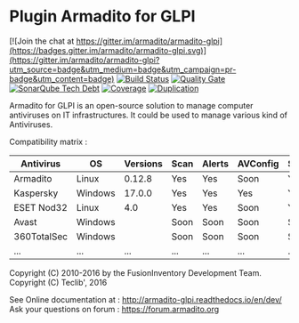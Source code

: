 Plugin Armadito for GLPI
========================

[![Join the chat at https://gitter.im/armadito/armadito-glpi](https://badges.gitter.im/armadito/armadito-glpi.svg)](https://gitter.im/armadito/armadito-glpi?utm_source=badge&utm_medium=badge&utm_campaign=pr-badge&utm_content=badge)
[![Build Status](https://travis-ci.org/armadito/armadito-glpi.svg?branch=DEV)](https://travis-ci.org/armadito/armadito-glpi)
[![Quality Gate](http://sonarqube.com/api/badges/gate?key=armadito:glpi:DEV:DEV)](http://sonarqube.com/dashboard/index/armadito:glpi:DEV:DEV)
[![SonarQube Tech Debt](http://sonarqube.com/api/badges/measure?key=armadito:glpi:DEV:DEV&metric=sqale_debt_ratio)](https://sonarqube.com/component_measures/?id=armadito%3Aglpi%3ADEV%3ADEV)
[![Coverage](http://sonarqube.com/api/badges/measure?key=armadito:glpi:DEV:DEV&metric=coverage)](http://sonarqube.com/dashboard/index/armadito:glpi:DEV:DEV)
[![Duplication](http://sonarqube.com/api/badges/measure?key=armadito:glpi:DEV:DEV&metric=duplicated_lines_density)](http://sonarqube.com/dashboard/index/armadito:glpi:DEV:DEV)

Armadito for GLPI is an open-source solution to manage computer antiviruses on IT infrastructures. It could be used to manage various kind of Antiviruses.

Compatibility matrix :

| Antivirus   | OS        | Versions | Scan | Alerts | AVConfig | State |
|-------------|-----------|----------|------|--------|----------|-------|
| Armadito    | Linux     | 0.12.8   | Yes  | Yes    | Soon     | Yes   |
| Kaspersky   | Windows   | 17.0.0   | Yes  | Yes    | Yes      | Yes   |
| ESET Nod32  | Linux     | 4.0      | Yes  | Yes    | Soon     | Yes   |
| Avast       | Windows   |          | Soon | Soon   | Soon     | Soon  |
| 360TotalSec | Windows   |          | Soon | Soon   | Soon     | Soon  |
| ...         | ...       |  ...     | ...  | ...    | ...      | ...   |


Copyright (C) 2010-2016 by the FusionInventory Development Team.
Copyright (C) Teclib', 2016

See Online documentation at : <http://armadito-glpi.readthedocs.io/en/dev/>
Ask your questions on forum : <https://forum.armadito.org>
 
